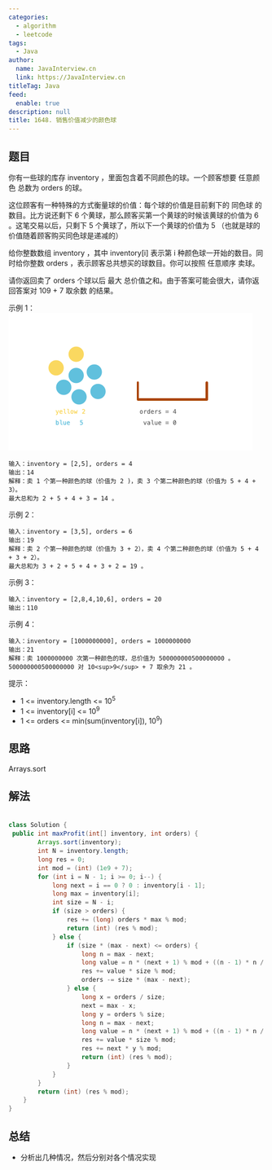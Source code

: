 ```yaml
---
categories: 
  - algorithm
  - leetcode
tags: 
  - Java
author: 
  name: JavaInterview.cn
  link: https://JavaInterview.cn
titleTag: Java
feed: 
  enable: true
description: null
title: 1648. 销售价值减少的颜色球
---
```


## 题目

你有一些球的库存 inventory ，里面包含着不同颜色的球。一个顾客想要 任意颜色 总数为 orders 的球。

这位顾客有一种特殊的方式衡量球的价值：每个球的价值是目前剩下的 同色球 的数目。比方说还剩下 6 个黄球，那么顾客买第一个黄球的时候该黄球的价值为 6 。这笔交易以后，只剩下 5 个黄球了，所以下一个黄球的价值为 5 （也就是球的价值随着顾客购买同色球是递减的）

给你整数数组 inventory ，其中 inventory[i] 表示第 i 种颜色球一开始的数目。同时给你整数 orders ，表示顾客总共想买的球数目。你可以按照 任意顺序 卖球。

请你返回卖了 orders 个球以后 最大 总价值之和。由于答案可能会很大，请你返回答案对 109 + 7 取余数 的结果。



示例 1：
![jj.gif](../../../media/pictures/leetcode/jj.gif)

    输入：inventory = [2,5], orders = 4
    输出：14
    解释：卖 1 个第一种颜色的球（价值为 2 )，卖 3 个第二种颜色的球（价值为 5 + 4 + 3）。
    最大总和为 2 + 5 + 4 + 3 = 14 。
示例 2：

    输入：inventory = [3,5], orders = 6
    输出：19
    解释：卖 2 个第一种颜色的球（价值为 3 + 2），卖 4 个第二种颜色的球（价值为 5 + 4 + 3 + 2）。
    最大总和为 3 + 2 + 5 + 4 + 3 + 2 = 19 。
示例 3：

    输入：inventory = [2,8,4,10,6], orders = 20
    输出：110
示例 4：

    输入：inventory = [1000000000], orders = 1000000000
    输出：21
    解释：卖 1000000000 次第一种颜色的球，总价值为 500000000500000000 。 500000000500000000 对 10<sup>9</sup> + 7 取余为 21 。
    

提示：

* 1 <= inventory.length <= 10<sup>5</sup>
* 1 <= inventory[i] <= 10<sup>9</sup>
* 1 <= orders <= min(sum(inventory[i]), 10<sup>9</sup>)

## 思路

Arrays.sort

## 解法
```java

class Solution {
 public int maxProfit(int[] inventory, int orders) {
        Arrays.sort(inventory);
        int N = inventory.length;
        long res = 0;
        int mod = (int) (1e9 + 7);
        for (int i = N - 1; i >= 0; i--) {
            long next = i == 0 ? 0 : inventory[i - 1];
            long max = inventory[i];
            int size = N - i;
            if (size > orders) {
                res += (long) orders * max % mod;
                return (int) (res % mod);
            } else {
                if (size * (max - next) <= orders) {
                    long n = max - next;
                    long value = n * (next + 1) % mod + ((n - 1) * n / 2) % mod;
                    res += value * size % mod;
                    orders -= size * (max - next);
                } else {
                    long x = orders / size;
                    next = max - x;
                    long y = orders % size;
                    long n = max - next;
                    long value = n * (next + 1) % mod + ((n - 1) * n / 2) % mod;
                    res += value * size % mod;
                    res += next * y % mod;
                    return (int) (res % mod);
                }
            }
        }
        return (int) (res % mod);
    }
}
```

## 总结

- 分析出几种情况，然后分别对各个情况实现 
